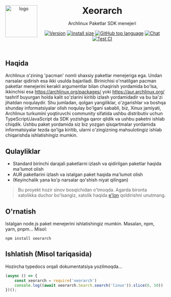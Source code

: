 <header>
<img src="https://raw.githubusercontent.com/xinuxuz/xeorarch/main/docs/assets/logo.svg" alt="logo" height="100" align="left">
<h1 style="display: inline">Xeorarch</h1>

Archlinux Paketlar SDK menejeri

[![Version](https://img.shields.io/badge/API-v1.6.0-f36caf.svg?style=flat-square)](https://core.telegram.org/bots/api)
[![install size](https://flat.badgen.net/packagephobia/install/xeorarch)](https://packagephobia.com/result?p=xeorarch)
[![GitHub top language](https://img.shields.io/github/languages/top/xinuxuz/xeorarch?style=flat-square&logo=github)](https://github.com/xinuxuz/xeorarch)
[![Chat](https://img.shields.io/badge/Chat-grey?style=flat-square&logo=telegram)](https://t.me/xinuxuz)
[![Test CI](https://github.com/xinuxuz/xeorarch/actions/workflows/test.yml/badge.svg)](https://github.com/xinuxuz/xeorarch/actions/workflows/test.yml)
</header>

## Haqida

Archlinux o'zining 'pacman' nomli shaxsiy paketlar menejeriga ega. Undan narsalar qidirish esa ikki usulda bajariladi. Birinichisi o'rnatilgan
pacman paketlar menejerini kerakli argumentlar bilan chaqirish yordamida bo'lsa, ikkinchisi esa https://archlinux.org/packages/ yoki
https://aur.archlinux.org/ tashrif buyurgan holda kalit so'zlarini kiritib izlash yordamidadir va bu ba'zi jihatdan noqulaydir. Shu jumladan,
qolgan yangiliklar, o'zgarishlar va boshqa shunday informatsiyalar olish noqulay bo'lgani sababli, biz, Xinux jamiyati, Archlinux turkumini 
yoqtiruvchi community sifatida ushbu distributiv uchun TypeScript/JavaScript da SDK yozishga qaror qildik va ushbu paketni ishlab chiqdik.
Ushbu paket yordamida siz biz yozgan qisqartmalar yordamida informatsiyalar tezda qo'lga kiritib, ularni o'zingizning mahsulotingiz ishlab
chiqarishda ishlatishingiz mumkin.

## Qulayliklar

- Standard birinchi darajali paketlarni izlash va qidirilgan paketlar haqida ma'lumot olish
- AUR paketlarini izlash va istalgan paket haqida ma'lumot olish
- (Keyinchalik yana ko'p narsalar qo'shish niyat qilingan)

> Bu proyekt hozir sinov bosqichidan o'tmoqda. Agarda bironta xatolikka duchor
> bo'lsangiz, xatolik haqida [e'lon](https://github.com/xinuxuz/xeorarch/issues/new)
> qoldirishni unutmang.

## O'rnatish

Istalgan node.js paket menejerini ishlatishingiz mumkin. Masalan, npm, yarn, pnpm... Misol:

```shell
npm install xeorarch
```

## Ishlatish (Misol tariqasida)

Hozircha typedocs orqali dokumentatsiya yozilmoqda...

```js
(async () => {
    const xeorarch = require('xeorarch')
    console.log((await xeorarch.Search.search('linux')).slice(0, 50))
})();
```